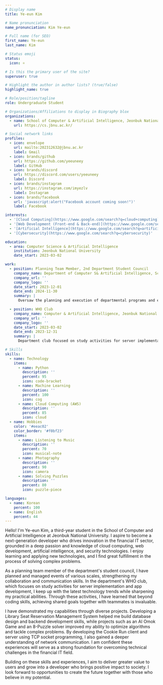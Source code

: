 ```yaml
---
# Display name
title: Ye-eun Kim

# Name pronunciation
name_pronunciation: Kim Ye-eun

# Full name (for SEO)
first_name: Ye-eun
last_name: Kim

# Status emoji
status:
  icon: ⭐

# Is this the primary user of the site?
superuser: true

# Highlight the author in author lists? (true/false)
highlight_name: true

# Role/position/tagline
role: Undergraduate Student

# Organizations/Affiliations to display in Biography blox
organizations:
  - name: School of Computer & Artificial Intelligence, Jeonbuk National University
    url: https://cs.jbnu.ac.kr/

# Social network links
profiles:
  - icon: envelope
    url: mailto:202312632@jbnu.ac.kr
    label: Gmail
  - icon: brands/github
    url: https://github.com/yeeuneey
    label: GitHub
  - icon: brands/discord
    url: https://discord.com/users/yeeuneey
    label: Discord
  - icon: brands/instagram
    url: https://instagram.com/imyezlv
    label: Instagram
  - icon: brands/facebook
    url: 'javascript:alert("Facebook account coming soon!")'
    label: Facebook

interests:
  - '[Cloud Computing](https://www.google.com/search?q=cloud+computing)'
  - '[Web Development (Front-end & Back-end)](https://www.google.com/search?q=web+development+Front-end+Back-end)'
  - '[Artificial Intelligence](https://www.google.com/search?q=artificial+intelligence)'
  - '[Cybersecurity](https://www.google.com/search?q=cybersecurity)'

education:
  - area: Computer Science & Artificial Intelligence
    institution: Jeonbuk National University
    date_start: 2023-03-02

work:
  - position: Planning Team Member, 2nd Department Student Council
    company_name: Department of Computer S& Artificial Intelligence, School of Jeonbuk National University
    company_url: ''
    company_logo: ''
    date_start: 2023-12-01
    date_end: 2024-11-30
    summary: |
      Oversaw the planning and execution of departmental programs and events.

  - position: WHO Club
    company_name: Computer & Artificial Intelligence, Jeonbuk National University
    company_url: ''
    company_logo: ''
    date_start: 2023-03-02
    date_end: 2023-12-31
    summary: |
      Department club focused on study activities for server implementation and app development.

# Skills
skills: 
  - name: Technology
    items:
      - name: Python
        description: ''
        percent: 95
        icon: code-bracket
      - name: Machine Learning
        description: ''
        percent: 100
        icon: cog
      - name: Cloud Computing (AWS)
        description: ''
        percent: 85
        icon: cloud
  - name: Hobbies
    color: '#eeac02'
    color_border: '#f0bf23'
    items:
      - name: Listening to Music
        description: ''
        percent: 70
        icon: musical-note
      - name: Photography
        description: ''
        percent: 90
        icon: camera
      - name: Solving Puzzles
        description: ''
        percent: 80
        icon: puzzle-piece

languages:
  - name: Korean
    percent: 100
  - name: English
    percent: 44
---
```


Hello! I'm Ye-eun Kim, a third-year student in the School of Computer and Artificial Intelligence at Jeonbuk National University. I aspire to become a next-generation developer who drives innovation in the financial IT sector, grounded in a deep passion and knowledge of cloud computing, web development, artificial intelligence, and security technologies. I enjoy learning and applying new technologies, and I find great fulfillment in the process of solving complex problems.

As a planning team member of the department's student council, I have planned and managed events of various scales, strengthening my collaboration and communication skills. In the department's WHO club, which focuses on study activities for server implementation and app development, I keep up with the latest technology trends while sharpening my practical abilities. Through these activities, I have learned that beyond coding skills, achieving shared goals together with teammates is invaluable.

I have demonstrated my capabilities through diverse projects. Developing a Library Seat Reservation Management System helped me build database design and backend development skills, while projects such as an AI Omok Game and an 8-Puzzle solver improved my ability to optimize algorithms and tackle complex problems. By developing the Cookie Run client and server using TCP socket programming, I also gained a deeper understanding of network communication. I am confident these experiences will serve as a strong foundation for overcoming technical challenges in the financial IT field.

Building on these skills and experiences, I aim to deliver greater value to users and grow into a developer who brings positive impact to society. I look forward to opportunities to create the future together with those who believe in my potential.
